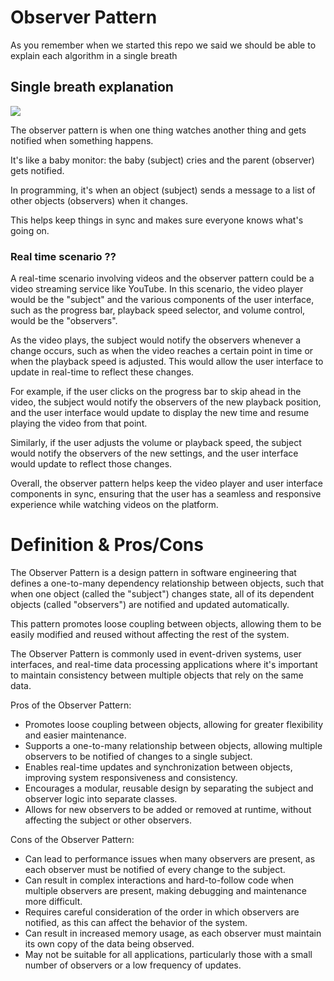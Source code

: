 
# Observer Pattern

As you remember when we started this repo we said we should be able to explain each algorithm in a single breath

## Single breath explanation
![](https://media.tenor.com/RIIP2uoyfNgAAAAC/subscribe-pink.gif)

The observer pattern is when one thing watches another thing and gets notified when something happens.

It's like a baby monitor: the baby (subject) cries and the parent (observer) gets notified.

In programming, it's when an object (subject) sends a message to a list of other objects (observers) when it changes.

This helps keep things in sync and makes sure everyone knows what's going on.
###  Real time scenario ??

A real-time scenario involving videos and the observer pattern could be a video streaming service like YouTube. In this scenario, the video player would be the "subject" and the various components of the user interface, such as the progress bar, playback speed selector, and volume control, would be the "observers".

As the video plays, the subject would notify the observers whenever a change occurs, such as when the video reaches a certain point in time or when the playback speed is adjusted. This would allow the user interface to update in real-time to reflect these changes.

For example, if the user clicks on the progress bar to skip ahead in the video, the subject would notify the observers of the new playback position, and the user interface would update to display the new time and resume playing the video from that point.

Similarly, if the user adjusts the volume or playback speed, the subject would notify the observers of the new settings, and the user interface would update to reflect those changes.

Overall, the observer pattern helps keep the video player and user interface components in sync, ensuring that the user has a seamless and responsive experience while watching videos on the platform.


# Definition & Pros/Cons


The Observer Pattern is a design pattern in software engineering that defines a one-to-many dependency relationship between objects, such that when one object (called the "subject") changes state, all of its dependent objects (called "observers") are notified and updated automatically.

This pattern promotes loose coupling between objects, allowing them to be easily modified and reused without affecting the rest of the system.

The Observer Pattern is commonly used in event-driven systems, user interfaces, and real-time data processing applications where it's important to maintain consistency between multiple objects that rely on the same data.

Pros of the Observer Pattern:

* Promotes loose coupling between objects, allowing for greater flexibility and easier maintenance.
* Supports a one-to-many relationship between objects, allowing multiple observers to be notified of changes to a single subject.
* Enables real-time updates and synchronization between objects, improving system responsiveness and consistency.
* Encourages a modular, reusable design by separating the subject and observer logic into separate classes.
* Allows for new observers to be added or removed at runtime, without affecting the subject or other observers.



Cons of the Observer Pattern:

* Can lead to performance issues when many observers are present, as each observer must be notified of every change to the subject.
* Can result in complex interactions and hard-to-follow code when multiple observers are present, making debugging and maintenance more difficult.
* Requires careful consideration of the order in which observers are notified, as this can affect the behavior of the system.
* Can result in increased memory usage, as each observer must maintain its own copy of the data being observed.
* May not be suitable for all applications, particularly those with a small number of observers or a low frequency of updates.
